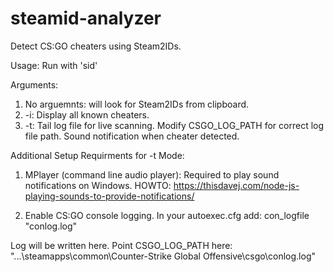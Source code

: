 # steamid-analyzer
 Detect CS:GO cheaters using Steam2IDs.

 Usage:
 Run with 'sid'

Arguments:
1. No arguemnts: will look for Steam2IDs from clipboard.
2. -i: Display all known cheaters.
3. -t: Tail log file for live scanning.  Modify CSGO_LOG_PATH for correct log file path. Sound notification when cheater detected.

Additional Setup Requirments for -t Mode:
1. MPlayer (command line audio player): Required to play sound notifications on Windows.
HOWTO: https://thisdavej.com/node-js-playing-sounds-to-provide-notifications/

2. Enable CS:GO console logging.
In your autoexec.cfg add:
con_logfile "conlog.log"

Log will be written here. Point CSGO_LOG_PATH here:
"...\steamapps\common\Counter-Strike Global Offensive\csgo\conlog.log"
